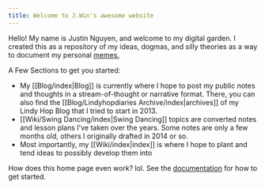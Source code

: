 ```yaml
---
title: Welcome to J.Win's awesome website
---
```


Hello! My name is Justin Nguyen, and welcome to my digital garden. I created this as a repository of my ideas, dogmas, and silly theories as a way to document my personal [memes.](https://en.wikipedia.org/wiki/Meme) 


A Few Sections to get you started:
- My [[Blog/index|Blog]] is currently where I hope to post my public notes and thoughts in a stream-of-thought or narrative format.  There, you can also find the [[Blog/Lindyhopdiaries Archive/index|archives]] of my Lindy Hop Blog that I tried to start in 2013.
- [[Wiki/Swing Dancing/index|Swing Dancing]] topics are converted notes and lesson plans I've taken over the years. Some notes are only a few months old, others I originally drafted in 2014 or so.
- Most importantly, my [[Wiki/index|index]] is where I hope to plant and tend ideas to possibly develop them into 

How does this home page even work? lol.
See the [documentation](https://quartz.jzhao.xyz) for how to get started.
